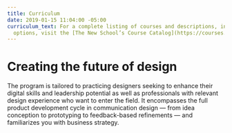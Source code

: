 ```yaml
---
title: Curriculum
date: 2019-01-15 11:04:00 -05:00
curriculum_text: For a complete listing of courses and descriptions, including elective
  options, visit the [The New School’s Course Catalog](https://courses.newschool.edu/).
---
```


# Creating the future of design

The program is tailored to practicing designers seeking to enhance their digital skills and leadership potential as well as professionals with relevant design experience who want to enter the field. It encompasses the full product development cycle in communication design — from idea conception to prototyping to feedback-based refinements — and familiarizes you with business strategy.